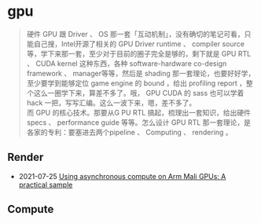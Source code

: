 # gpu


> 硬件 GPU 跟 Driver 、 OS 那一套「互动机制」，没有确切的笔记可看，只能自己搜，Intel开源了相关的 GPU Driver runtime 、 compiler source 等，学下来那一套，至少对于目前的圈子完全是够的，剩下就是 GPU RTL 、 CUDA kernel 这种东西，各种 software-hardware co-design framework 、 manager等等，然后是 shading 那一套理论，也要好好学，至少要学到能够定位 game engine 的 bound ，给出 profiling report ，整个这么一圈学下来，算差不多了。哦， GPU CUDA 的 sass 也可以学着 hack 一把，写写汇编。这么一波下来，嗯，差不多了。  
> 而 GPU 的核心技术。那要从G PU RTL 搞起，梳理出一套知识，给出硬件 specs 、 performance guide 等等。怎么设计 GPU RTL 那一套理论，是各家的专利：要塞进去两个pipeline 、 Computing 、 rendering 。


 

## Render

- 2021-07-25 [Using asynchronous compute on Arm Mali GPUs: A practical sample](./render/UsingAsynchronousComputeOnArmMaliGPUs:APracticalSample.md)

## Compute
